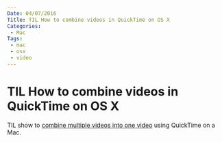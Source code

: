 ```yaml
---
Date: 04/07/2016
Title: TIL How to combine videos in QuickTime on OS X
Categories:
 - Mac
Tags:
 - mac
 - osx
 - video
---
```


# TIL How to combine videos in QuickTime on OS X

TIL show to [combine multiple videos into one video](http://thesweetsetup.com/how-to-combine-videos-in-quicktime-on-os-x/) using QuickTime on a Mac.

